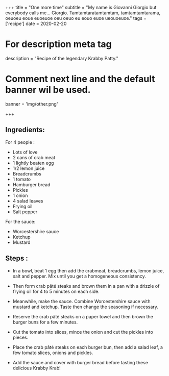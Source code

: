 +++
title = "One more time"
subtitle = "My name is Giovanni Giorgio but everybody calls me... Giorgio. Tamtamtaratamtamtam, tamtamtamtarama, oeuoeu eoue euoeuoe oeu oeuo eu eouo euoe ueouoeuoe."
tags = ['recipe']
date = 2020-02-20

# For description meta tag
description = "Recipe of the legendary Krabby Patty."

# Comment next line and the default banner wil be used.
banner = 'img/other.png'

+++

## Ingredients:

For 4 people :
- Lots of love
- 2 cans of crab meat
- 1 lightly beaten egg
- 1/2 lemon juice
- Breadcrumbs
- 1 tomato
- Hamburger bread
- Pickles
- 1 onion
- 4 salad leaves
- Frying oil
- Salt pepper

For the sauce:
- Worcestershire sauce
- Ketchup
- Mustard

## Steps :

- In a bowl, beat 1 egg then add the crabmeat, breadcrumbs, lemon juice, salt and pepper. Mix until you get a homogeneous consistency.

- Then form crab pâté steaks and brown them in a pan with a drizzle of frying oil for 4 to 5 minutes on each side.

- Meanwhile, make the sauce. Combine Worcestershire sauce with mustard and ketchup. Taste then change the seasoning if necessary.

- Reserve the crab pâté steaks on a paper towel and then brown the burger buns for a few minutes.

- Cut the tomato into slices, mince the onion and cut the pickles into pieces.

- Place the crab pâté steaks on each burger bun, then add a salad leaf, a few tomato slices, onions and pickles.

- Add the sauce and cover with burger bread before tasting these delicious Krabby Krab!


